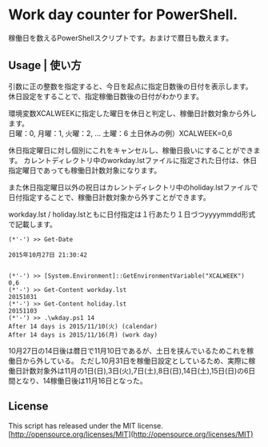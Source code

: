 # Work day counter for PowerShell.
稼働日を数えるPowerShellスクリプトです。おまけで暦日も数えます。  

## Usage | 使い方
引数に正の整数を指定すると、今日を起点に指定日数後の日付を表示します。
休日設定をすることで、指定稼働日数後の日付がわかります。  

環境変数XCALWEEKに指定した曜日を休日と判定し、稼働日計数対象から外します。  
日曜：0, 月曜：1, 火曜：2, ... 土曜：6
土日休みの例）XCALWEEK=0,6

休日指定曜日に対し個別にこれをキャンセルし、稼働日扱いにすることができます。
カレントディレクトリ中のworkday.lstファイルに指定された日付は、休日指定曜日であっても稼働日計数対象になります。  

また休日指定曜日以外の祝日はカレントディレクトリ中のholiday.lstファイルで日付指定することで、稼働日計数対象から外すことができます。  

workday.lst / holiday.lstともに日付指定は１行あたり１日づつyyyymmdd形式で記載します。  

```
(*'-') >> Get-Date

2015年10月27日 21:30:42


(*'-') >> [System.Environment]::GetEnvironmentVariable("XCALWEEK")
0,6
(*'-') >> Get-Content workday.lst
20151031
(*'-') >> Get-Content holiday.lst
20151103
(*'-') >> .\wkday.ps1 14
After 14 days is 2015/11/10(火) (calendar)
After 14 days is 2015/11/16(月) (work day)
```

10月27日の14日後は暦日で11月10日であるが、土日を挟んでいるためこれを稼働日から外している。
ただし10月31日を稼働日設定としているため、実際に稼働日計数対象外は11月の1日(日),3日(火),7日(土),8日(日),14日(土),15日(日)の6日間となり、14稼働日後は11月16日となった。  

## License
This script has released under the MIT license.  
[http://opensource.org/licenses/MIT](http://opensource.org/licenses/MIT)
